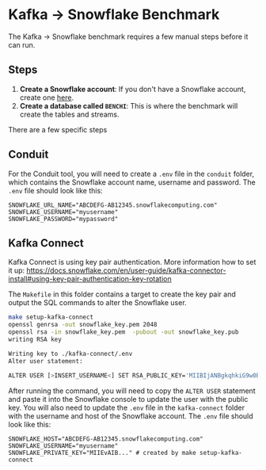 # Kafka -> Snowflake Benchmark

The Kafka -> Snowflake benchmark requires a few manual steps before it can
run.

## Steps

1. **Create a Snowflake account**: If you don't have a Snowflake account, create one
   [here](https://signup.snowflake.com/).
2. **Create a database called `BENCHI`**: This is where the benchmark will
   create the tables and streams.

There are a few specific steps 

## Conduit

For the Conduit tool, you will need to create a `.env` file in the `conduit`
folder, which contains the Snowflake account name, username and password. The
`.env` file should look like this:

```env
SNOWFLAKE_URL_NAME="ABCDEFG-AB12345.snowflakecomputing.com"
SNOWFLAKE_USERNAME="myusername"
SNOWFLAKE_PASSWORD="mypassword"
```

## Kafka Connect

Kafka Connect is using key pair authentication. More information how to set it
up: https://docs.snowflake.com/en/user-guide/kafka-connector-install#using-key-pair-authentication-key-rotation

The `Makefile` in this folder contains a target to create the key pair and
output the SQL commands to alter the Snowflake user.

```sh
make setup-kafka-connect
openssl genrsa -out snowflake_key.pem 2048
openssl rsa -in snowflake_key.pem  -pubout -out snowflake_key.pub
writing RSA key

Writing key to ./kafka-connect/.env
Alter user statement:

ALTER USER [>INSERT_USERNAME<] SET RSA_PUBLIC_KEY='MIIBIjANBgkqhkiG9w0BAQEFAAOCAQ8AMIIBCgKCAQEAomZXLbQSynz5VvQC6Gf1IWveKkC3eb6lTluKQJY2Jg3v4885qn0VEFNDuvPRnbuxgyQvjZ90c4shQoA9mke0A6BjHfQ9BKVqfnOKNqOMdghwVMk+dChiyWI8nYGsE8xfG/nzeZ/yul5f9qAmxfEz9VLOhtOOZtob2U2Xm7wji38D3ZJR6AIXDtP6o3cGe/QLw92e57n2QgXjQ7kpmRPD1eEgumgUK28U1WEC1M5Jx2HNNKX7FzzLQ+HKhpRXYRjE3nlXDkAaRd8ugp53p04/nz+0DPf+wA3ZZBlOdimLXcC0NX6Azr30xcwmrhOGAUvCjV/xoQTqrGl9cFvWS5HDWwIDAQAB';
```

After running the command, you will need to copy the `ALTER USER` statement and
paste it into the Snowflake console to update the user with the public key. You
will also need to update the `.env` file in the `kafka-connect` folder with the
username and host of the Snowflake account. The `.env` file should look like this:

```env
SNOWFLAKE_HOST="ABCDEFG-AB12345.snowflakecomputing.com"
SNOWFLAKE_USERNAME="myusername"
SNOWFLAKE_PRIVATE_KEY="MIIEvAIB..." # created by make setup-kafka-connect
```
